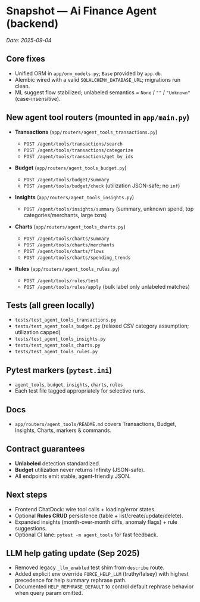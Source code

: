 # Snapshot — Ai Finance Agent (backend)
_Date: 2025-09-04_

## Core fixes
- Unified ORM in `app/orm_models.py`; `Base` provided by `app.db`.
- Alembic wired with a valid `SQLALCHEMY_DATABASE_URL`; migrations run clean.
- ML suggest flow stabilized; unlabeled semantics = `None` / `""` / `"Unknown"` (case-insensitive).

## New agent tool routers (mounted in `app/main.py`)
- **Transactions** (`app/routers/agent_tools_transactions.py`)
  - `POST /agent/tools/transactions/search`
  - `POST /agent/tools/transactions/categorize`
  - `POST /agent/tools/transactions/get_by_ids`

- **Budget** (`app/routers/agent_tools_budget.py`)
  - `POST /agent/tools/budget/summary`
  - `POST /agent/tools/budget/check` (utilization JSON-safe; no `inf`)

- **Insights** (`app/routers/agent_tools_insights.py`)
  - `POST /agent/tools/insights/summary` (summary, unknown spend, top categories/merchants, large txns)

- **Charts** (`app/routers/agent_tools_charts.py`)
  - `POST /agent/tools/charts/summary`
  - `POST /agent/tools/charts/merchants`
  - `POST /agent/tools/charts/flows`
  - `POST /agent/tools/charts/spending_trends`

- **Rules** (`app/routers/agent_tools_rules.py`)
  - `POST /agent/tools/rules/test`
  - `POST /agent/tools/rules/apply` (bulk label only unlabeled matches)

## Tests (all green locally)
- `tests/test_agent_tools_transactions.py`
- `tests/test_agent_tools_budget.py` (relaxed CSV category assumption; utilization capped)
- `tests/test_agent_tools_insights.py`
- `tests/test_agent_tools_charts.py`
- `tests/test_agent_tools_rules.py`

## Pytest markers (`pytest.ini`)
- `agent_tools`, `budget`, `insights`, `charts`, `rules`
- Each test file tagged appropriately for selective runs.

## Docs
- `app/routers/agent_tools/README.md` covers Transactions, Budget, Insights, Charts, markers & commands.

## Contract guarantees
- **Unlabeled** detection standardized.
- **Budget** utilization never returns Infinity (JSON-safe).
- All endpoints emit stable, agent-friendly JSON.

## Next steps
- Frontend ChatDock: wire tool calls + loading/error states.
- Optional **Rules CRUD** persistence (table + list/create/update/delete).
- Expanded insights (month-over-month diffs, anomaly flags) + rule suggestions.
- Optional CI lane: `pytest -m agent_tools` for fast feedback.

## LLM help gating update (Sep 2025)
- Removed legacy `_llm_enabled` test shim from `describe` route.
- Added explicit env override `FORCE_HELP_LLM` (truthy/falsey) with highest precedence for help summary rephrase path.
- Documented `HELP_REPHRASE_DEFAULT` to control default rephrase behavior when query param omitted.
